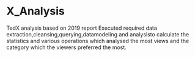 # X_Analysis
TedX analysis based on 2019 report
Executed required data extraction,cleansing,querying,datamodeling and analysisto calculate the statistics and various operations which 
analysed the most views and the category which the viewers preferred the most.
